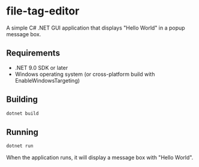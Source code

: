 # file-tag-editor

A simple C# .NET GUI application that displays "Hello World" in a popup message box.

## Requirements

- .NET 9.0 SDK or later
- Windows operating system (or cross-platform build with EnableWindowsTargeting)

## Building

```bash
dotnet build
```

## Running

```bash
dotnet run
```

When the application runs, it will display a message box with "Hello World".